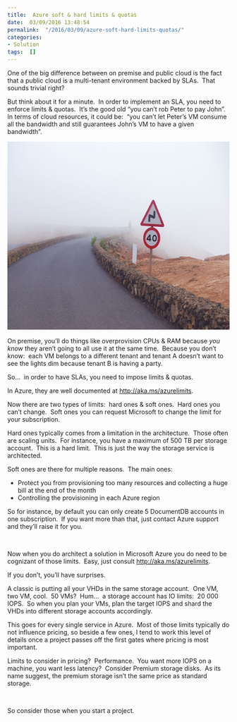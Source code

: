 ```yaml
---
title:  Azure soft & hard limits & quotas
date:  03/09/2016 13:48:54
permalink:  "/2016/03/09/azure-soft-hard-limits-quotas/"
categories:
- Solution
tags:  []
---
```

<p>One of the big difference between on premise and public cloud is the fact that a public cloud is a multi-tenant environment backed by SLAs.&nbsp; That sounds trivial right?</p> <p>But think about it for a minute.&nbsp; In order to implement an SLA, you need to enforce limits &amp; quotas.&nbsp; It’s the good old “you can’t rob Peter to pay John”.&nbsp; In terms of cloud resources, it could be:&nbsp; “you can’t let Peter’s VM consume all the bandwidth and still guarantees John’s VM to have a given bandwidth”.</p> <p><a href="assets/2016/3/azure-soft-hard-limits-quotas/speedlimit.jpg"><img title="SpeedLimit" style="border-top:0;border-right:0;background-image:none;border-bottom:0;padding-top:0;padding-left:0;border-left:0;display:inline;padding-right:0;" border="0" alt="SpeedLimit" src="assets/2016/3/azure-soft-hard-limits-quotas/speedlimit_thumb.jpg" width="640" height="427"/></a></p> <p>On premise, you’ll do things like overprovision CPUs &amp; RAM because <em>you know </em>they aren’t going to all use it at the same time.&nbsp; Because you don’t know:&nbsp; each VM belongs to a different tenant and tenant A doesn’t want to see the lights dim because tenant B is having a party.</p> <p>So…&nbsp; in order to have SLAs, you need to impose limits &amp; quotas.</p> <p>In Azure, they are well documented at <a href="http://aka.ms/azurelimits">http://aka.ms/azurelimits</a>.</p> <p>Now there are two types of limits:&nbsp; hard ones &amp; soft ones.&nbsp; Hard ones you can’t change.&nbsp; Soft ones you can request Microsoft to change the limit for your subscription.</p> <p>Hard ones typically comes from a limitation in the architecture.&nbsp; Those often are scaling units.&nbsp; For instance, you have a maximum of 500 TB per storage account.&nbsp; This is a hard limit.&nbsp; This is just the way the storage service is architected.</p> <p>Soft ones are there for multiple reasons.&nbsp; The main ones:</p> <ul> <li>Protect you from provisioning too many resources and collecting a huge bill at the end of the month</li> <li>Controlling the provisioning in each Azure region</li></ul> <p>So for instance, by default you can only create 5 DocumentDB accounts in one subscription.&nbsp; If you want more than that, just contact Azure support and they’ll raise it for you.</p> <p>&nbsp;</p> <p>Now when you do architect a solution in Microsoft Azure you do need to be cognizant of those limits.&nbsp; Easy, just consult <a href="http://aka.ms/azurelimits">http://aka.ms/azurelimits</a>.</p> <p>If you don’t, you’ll have surprises.</p> <p>A classic is putting all your VHDs in the same storage account.&nbsp; One VM, two VM, cool.&nbsp; 50 VMs?&nbsp; Hum…&nbsp; a storage account has IO limits:&nbsp; 20 000 IOPS.&nbsp; So when you plan your VMs, plan the target IOPS and shard the VHDs into different storage accounts accordingly.</p> <p>This goes for every single service in Azure.&nbsp; Most of those limits typically do not influence pricing, so beside a few ones, I tend to work this level of details once a project passes off the first gates where pricing is most important.</p> <p>Limits to consider in pricing?&nbsp; Performance.&nbsp; You want more IOPS on a machine, you want less latency?&nbsp; Consider Premium storage disks.&nbsp; As its name suggest, the premium storage isn’t the same price as standard storage.</p> <p>&nbsp;</p> <p>So consider those when you start a project.</p>
